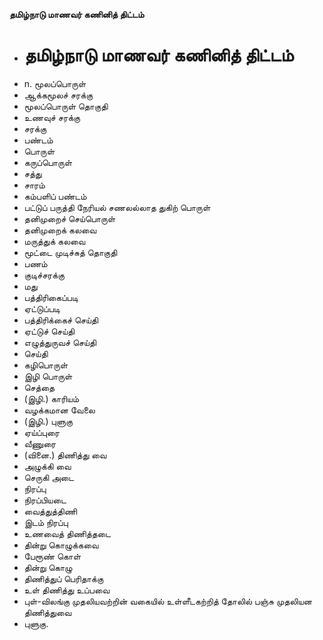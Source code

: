 **தமிழ்நாடு மாணவர் கணினித் திட்டம்**
- # தமிழ்நாடு மாணவர் கணினித் திட்டம்
- n. மூலப்பொருள்
- ஆக்கமூலச் சரக்கு
- மூலப்பொருள் தொகுதி
- உணவுச் சரக்கு
- சரக்கு
- பண்டம்
- பொருள்
- கருப்பொருள்
- சத்து
-  சாரம்
- கம்பளிப் பண்டம்
-  பட்டுப் பருத்தி நேரியல் சணலல்லாத துகிற் பொருள்
- தனிமுறைச் செய்பொருள்
- தனிமுறைக் கலவை
- மருத்துக் கலவை
- மூட்டை முடிச்சுத் தொகுதி
- பணம்
- குடிச்சரக்கு
- மது
- பத்திரிகைப்படி
- ஏட்டுப்படி
- பத்திரிக்கைச் செய்தி
- ஏட்டுச் செய்தி
- எழுத்துருவச் செய்தி
- செய்தி
-  கழிபொருள்
- இழி பொருள்
- செத்தை
- (இழி.) காரியம்
- வழக்கமான வேலை
- (இழி.) புளுகு
- ஏய்ப்புரை
- வீணுரை
- (வினை.) திணித்து வை
- அழுக்கி வை
- செருகி அடை
- நிரப்பு
- நிரப்பியடை
- வைத்துத்திணி
- இடம் நிரப்பு
- உணவைத் திணித்தடை
- தின்று கொழுக்கவை
- பேரூண் கொள்
- தின்று கொழு
- திணித்துப் பெரிதாக்கு
- உள் திணித்து உப்பவை
- புள்-விலங்கு முதலியவற்றின் வகையில்  உள்ளீடகற்றித் தோலில் பஞ்சு முதலியன திணித்துவை
- புளுகு.


